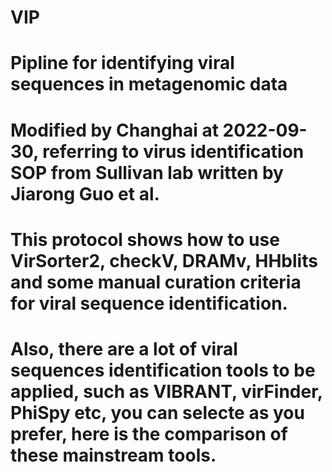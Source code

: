 # VIP

# Pipline for identifying viral sequences in metagenomic data

# Modified by Changhai at 2022-09-30, referring to virus identification SOP from Sullivan lab written by Jiarong Guo et al.

# This protocol shows how to use VirSorter2, checkV, DRAMv, HHblits and some manual curation criteria for viral sequence identification.

# Also, there are a lot of viral sequences identification tools to be applied, such as VIBRANT, virFinder, PhiSpy etc, you can selecte as you prefer, here is the comparison of these mainstream tools.
